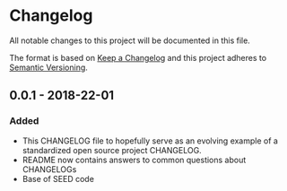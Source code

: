 # Changelog
All notable changes to this project will be documented in this file.

The format is based on [Keep a Changelog](http://keepachangelog.com/en/1.0.0/)
and this project adheres to [Semantic Versioning](http://semver.org/spec/v2.0.0.html).

## 0.0.1 - 2018-22-01
### Added
- This CHANGELOG file to hopefully serve as an evolving example of a
  standardized open source project CHANGELOG.
- README now contains answers to common questions about CHANGELOGs
- Base of SEED code
